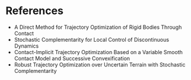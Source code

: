 # References

* A Direct Method for Trajectory Optimization of
Rigid Bodies Through Contact
* Stochastic Complementarity for Local
Control of Discontinuous Dynamics
* Contact-Implicit Trajectory Optimization Based on a Variable Smooth Contact Model and Successive Convexification
* Robust Trajectory Optimization over Uncertain Terrain with Stochastic
Complementarity
